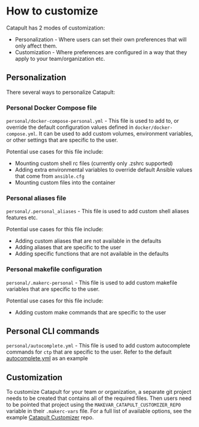 # How to customize

Catapult has 2 modes of customization:

- Personalization - Where users can set their own preferences that will only affect them.
- Customization - Where preferences are configured in a way that they apply to your team/organization etc.

## Personalization

There several ways to personalize Catapult:

### Personal Docker Compose file

`personal/docker-compose-personal.yml` - This file is used to add to, or override the default configuration values defined in `docker/docker-compose.yml`. It can be used to add custom volumes, environment variables, or other settings that are specific to the user.

Potential use cases for this file include:

- Mounting custom shell rc files (currently only .zshrc supported)
- Adding extra environmental variables to override default Ansible values that come from `ansible.cfg`
- Mounting custom files into the container

### Personal aliases file

`personal/.personal_aliases` - This file is used to add custom shell aliases features etc.

Potential use cases for this file include:

- Adding custom aliases that are not available in the defaults
- Adding aliases that are specific to the user
- Adding specific functions that are not available in the defaults

### Personal makefile configuration

`personal/.makerc-personal` - This file is used to add custom makefile variables that are specific to the user.

Potential use cases for this file include:

- Adding custom make commands that are specific to the user

## Personal CLI commands

`personal/autocomplete.yml` - This file is used to add custom autocomplete commands for `ctp` that are specific to the user. Refer to the default [autocomplete.yml](https://github.com/ClarifiedSecurity/catapult/blob/main/defaults/autocomplete.yml) as an example

## Customization

To customize Catapult for your team or organization, a separate git project needs to be created that contains all of the required files. Then users need to be pointed that project using the `MAKEVAR_CATAPULT_CUSTOMIZER_REPO` variable in their `.makerc-vars` file. For a full list of available options, see the example [Catapult Customizer](https://github.com/ClarifiedSecurity/catapult-customizer) repo.

